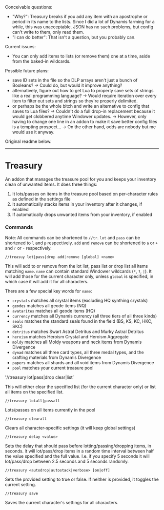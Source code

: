 Conceivable questions:
* "Why?": Treasury breaks if you add any item with an apostrophe or period in its name to the lists. Since I did a lot of Dynamis farming for a while, this was unacceptable. JSON has no such problems, but config can't write to them, only read them.
* "I can do better": That isn't a question, but you probably can.

Current issues:
* You can only add items to lists (or remove them) one at a time, aside from the baked-in wildcards.

Possible future plans:
* save ID sets in the file so the DLP arrays aren't just a bunch of Booleans?
    -> Could do, but would it improve anything?
* alternatively, figure out how to get Lua to properly save sets of strings like a real programming language?
    -> Would require iteration over every item to filter out sets and strings so they're properly delimited.
* or perhaps be the whole bitch and write an alternative to config that saves to Lua files?
    -> Couldn't do a full drop-in replacement because it would get clobbered anytime Windower updates.
    -> However, only having to change one line in an addon to make it save better config files is a tempting prospect...
    -> On the other hand, odds are nobody but me would use it anyway.



Original readme below.

--------------------------------------------------------------------------------------------------------------------------


# Treasury

An addon that manages the treasure pool for you and keeps your inventory clean of unwanted items. It does three things:
1. It lots/passes on items in the treasure pool based on per-character rules as defined in the settings file
2. It automatically stacks items in your inventory after it changes, if enabled
3. If automatically drops unwanted items from your inventory, if enabled

### Commands

Note:
All commands can be shortened to `//tr`. `lot` and `pass` can be shortened to `l` and `p` respectively. `add` and `remove` can be shortened to `a` or `+` and `r` or `-` respectively.

`//treasuy lot|pass|drop add|remove [global] <name>`

This will add to or remove from the lot list, pass list or drop list all items matching `name`. `name` can contain standard Windower wildcards (`*`, `?`, `|`). It will add those for the current character only, unless `global` is specified, in which case it will add it for all characters.

There are a few special key words for `name`:
* `crystals` matches all crystal items (excluding HQ synthing crystals)
* `geodes` matches all geode items (NQ)
* `avatarites` matches all geode items (HQ)
* `currency` matches all Dynamis currency (all three tiers of all three kinds)
* `seals` matches the standard seals found in the field (BS, KS, KC, HKC, SKC)
* `detritus` matches Swart Astral Detritus and Murky Astral Detritus
* `heroism` matches Heroism Crystal and Heroism Aggregate
* `moldy` matches all Moldy weapons and neck items from Dynamis Divergence
* `dynad` matches all three card types, all three medal types, and the crafting materials from Dynamis Divergence
* `papers` matches all shards and all void items from Dynamis Divergence
* `pool` matches your current treasure pool

'//treasury lot|pass|drop clear|list`

This will either clear the specified list (for the current character only) or list all items on the specified list.

`//treasury lotall|passall`

Lots/passes on all items currently in the pool

`//treasury clearall`

Clears all character-specific settings (it will keep global settings)

`//treasury delay <value>`

Sets the delay that should pass before lotting/passing/dropping items, in seconds. It will lot/pass/drop items in a random time interval between half the value specified and the full value. I.e. if you specify 5 seconds it will lot/pass/drop between 2.5 seconds and 5 seconds randomly.

`//treasury <autodrop|autostack|verbose> [on|off]`

Sets the provided setting to true or false. If neither is provided, it toggles the current setting.

`//treasury save`

Saves the current character's settings for all characters.
